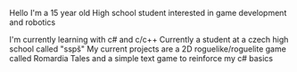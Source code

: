 Hello I'm a 15 year old High school student interested in game development and robotics

I'm currently learning with c# and c/c++
Currently a student at a czech high school called "sspš"
My current projects are a 2D roguelike/roguelite game called Romardia Tales and a simple text game to reinforce my c# basics 
